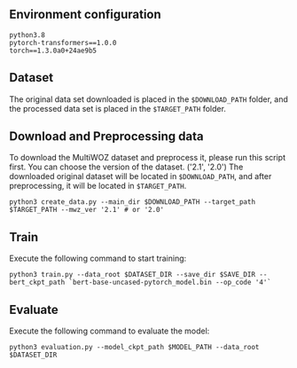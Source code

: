 ## Environment configuration

```
python3.8
pytorch-transformers==1.0.0
torch==1.3.0a0+24ae9b5
```

## Dataset

The original data set downloaded is placed in the `$DOWNLOAD_PATH` folder, and the processed data set is placed in the `$TARGET_PATH` folder.

## Download and Preprocessing data

To download the MultiWOZ dataset and preprocess it, please run this script first.
You can choose the version of the dataset. ('2.1', '2.0')
The downloaded original dataset will be located in `$DOWNLOAD_PATH`, and after preprocessing, it will be located in `$TARGET_PATH`.

```
python3 create_data.py --main_dir $DOWNLOAD_PATH --target_path $TARGET_PATH --mwz_ver '2.1' # or '2.0'
```

## Train

Execute the following command to start training:


```
python3 train.py --data_root $DATASET_DIR --save_dir $SAVE_DIR --bert_ckpt_path `bert-base-uncased-pytorch_model.bin --op_code '4'`
```

## Evaluate

Execute the following command to evaluate the model:

```
python3 evaluation.py --model_ckpt_path $MODEL_PATH --data_root $DATASET_DIR
```

